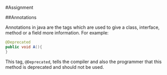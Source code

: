 #Assignment

##Annotations

Annotations in java are the tags which are used to give a class, interface, method or a field more information.
For example:
```java
@Deprecated
public void A(){
}
```
This tag, `@Deprecated`, tells the compiler and also the programmer that this method is deprecated and should not be used.

